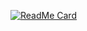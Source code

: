   [![ReadMe Card](https://github-readme-stats.vercel.app/api/pin/?username=sameer882000&theme=dark&repo=Analogue-Clock
)](https://github.com/sameer882000/Analogue-Clock
)
